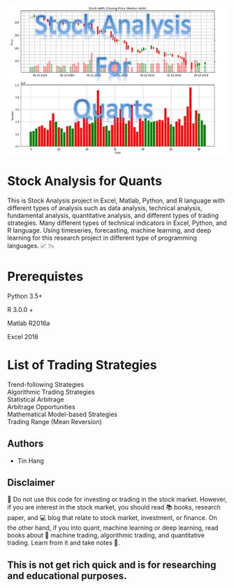 <img src="TitleQuants.PNG">

# Stock Analysis for Quants  
This is Stock Analysis project in Excel, Matlab, Python, and R language with different types of analysis such as data analysis, technical analysis, fundamental analysis, quantitative analysis, and different types of trading strategies. Many different types of technical indicators in Excel, Python, and R language. Using timeseries, forecasting, machine learning, and deep learning for this research project in different type of programming languages. :chart_with_upwards_trend: :chart_with_downwards_trend:

# Prerequistes
Python 3.5+    

R 3.0.0 +  

Matlab R2016a    

Excel 2016   

# List of Trading Strategies  
Trend-following Strategies  
Algorithmic Trading Strategies  
Statistical Arbitrage  
Arbitrage Opportunities  
Mathematical Model-based Strategies  
Trading Range (Mean Reversion)  

## Authors
* Tin Hang

## Disclaimer
&#x1F53B; Do not use this code for investing or trading in the stock market. However, if you are interest in the stock market, you should read :books: books, research paper, and :computer: blog that relate to stock market, investment, or finance. On the other hand, if you into quant, machine learning or deep learning, read books about &#x1F4D8; machine trading, algorithmic trading, and quantitative trading. Learn from it and take notes :notebook:.

## This is not get rich quick and is for researching and educational purposes.
